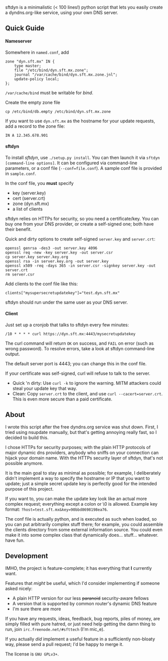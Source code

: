 sftdyn is a minimalistic (< 100 lines!) python script that lets you easily create a dyndns.org-like service, using your own DNS server.

## Quick Guide

#### Nameserver
Somewhere in `named.conf`, add

    zone "dyn.sft.mx" IN {
        type master;
        file "/etc/bind/dyn.sft.mx.zone";
        journal "/var/cache/bind/dyn.sft.mx.zone.jnl";
        update-policy local;
    };

`/var/cache/bind` must be writable for *bind*.

Create the empty zone file

    cp /etc/bind/db.empty /etc/bind/dyn.sft.mx.zone

If you want to use `dyn.sft.mx` as the hostname for your update requests, add a record to the zone file:

    IN A 12.345.678.901

#### sftdyn
To install *sftdyn*, use `./setup.py install`. You can then launch it via `sftdyn [command-line options]`.
It can be configured via command-line parameters, or a conf file (`--conf=file.conf`). A sample conf file is provided in `sample.conf`.

In the conf file, you **must** specify
 - key (server.key)
 - cert (server.crt)
 - zone (dyn.sft.mx)
 - a list of clients

sftdyn relies on HTTPs for security, so you need a certificate/key. You can buy one from your DNS provider, or create a self-signed one; both have their benefit.

Quick and dirty options to create self-signed `server.key` and `server.crt`:

    openssl genrsa -des3 -out server.key 4096
    openssl req -new -key server.key -out server.csr
    cp server.key server.key.org
    openssl rsa -in server.key.org -out server.key
    openssl x509 -req -days 365 -in server.csr -signkey server.key -out server.crt
    rm server.csr

Add clients to the conf file like this:

    clients["mysupersecretupdatekey"]="test.dyn.sft.mx"

sftdyn should run under the same user as your DNS server.

#### Client
Just set up a cronjob that talks to sftdyn every few minutes:

    /10 * * * * curl https://dyn.sft.mx:4443/mysecretupdatekey

The curl command will return `OK` on success, and `FAIL` on error (such as wrong password). To resolve errors, take a look at sftdyn command-line output.

The default server port is 4443; you can change this in the conf file.

If your certificate was self-signed, curl will refuse to talk to the server.
 - Quick 'n dirty: Use `curl -k` to ignore the warning. MITM attackers could steal your update key that way.
 - Clean: Copy `server.crt` to the client, and use `curl --cacert=server.crt`. This is even more secure  than a paid certificate.

## About
I wrote this script after the free dyndns.org service was shut down. First, I tried using nsupdate manually, but that's getting annoying really fast, so I decided to build this.

I chose HTTPs for security purposes; with the plain HTTP protocols of major dynamic dns providers, anybody who sniffs on your connection can hijack your domain name. With the HTTPs security layer of sftdyn, that's not possible anymore.

It is the main goal to stay as minimal as possible; for example, I deliberately didn't implement a way to specify the hostname or IP that you want to update; just a simple secret update key is perfectly good for the intended purpose of this project.

If you want to, you can make the update key look like an actual more complex request; everything except a colon or \0 is allowed. Example key format: `?host=test.sft.mx&key=90bbd8698198ea76`.

The conf file is actually python, and is executed as such when loaded, so you can put arbitrarily complex stuff there; for example, you could assemble the clients directory from some external information source. You could even make it into some complex class that dynamically does... stuff... whatever. have fun.

## Development
IMHO, the project is feature-complete; it has everything that **I** currently want.

Features that _might_ be useful, which I'd consider implementing if someone asked nicely:
 - A plain HTTP version for our less ~~paranoid~~ security-aware fellows
 - A version that is supported by common router's dynamic DNS feature
 - I'm sure there are more

If you have any requests, ideas, feedback, bug reports, piles of money, are simply filled with pure hatred, or just need help getting the damn thing to run, join `irc.freenode.net/#sfttech` (I'm mic_e).

If you actually _did_ implement a useful feature in a sufficiently non-bloaty way, please send a pull request; I'd be happy to merge it.

The license is `GNU GPLv3+`.
